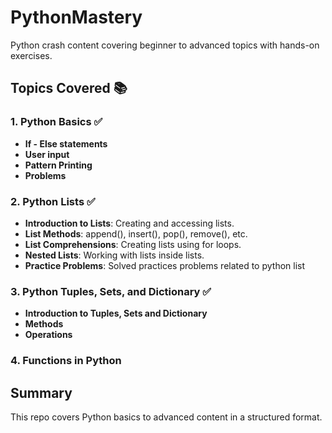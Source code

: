 # PythonMastery 
Python crash content covering beginner to advanced topics with hands-on exercises.

## Topics Covered 📚

### 1. **Python Basics** ✅
- **If - Else statements**
- **User input**
- **Pattern Printing**
- **Problems**

### 2. **Python Lists** ✅
- **Introduction to Lists**: Creating and accessing lists.
- **List Methods**: append(), insert(), pop(), remove(), etc.
- **List Comprehensions**: Creating lists using for loops.
- **Nested Lists**: Working with lists inside lists.
- **Practice Problems**: Solved practices problems related to python list

### 3. **Python Tuples, Sets, and Dictionary** ✅
- **Introduction to Tuples, Sets and Dictionary**
- **Methods**
- **Operations**

### 4. **Functions in Python**

## Summary

This repo covers Python basics to advanced content in a structured format.
